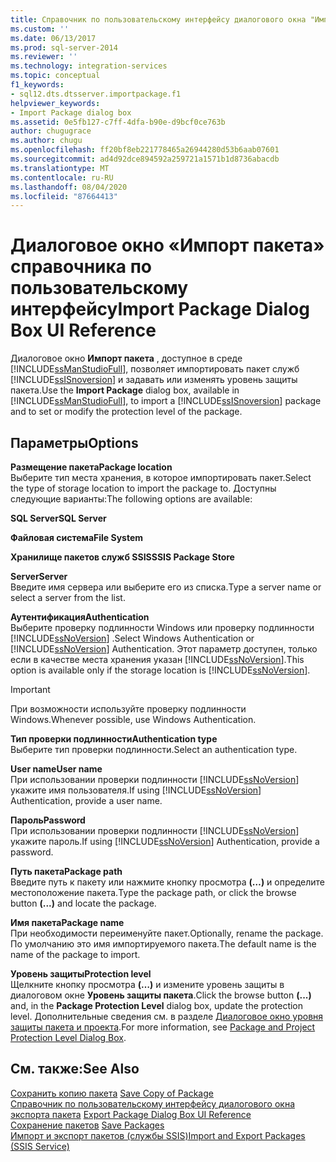 ```yaml
---
title: Справочник по пользовательскому интерфейсу диалогового окна "Импорт пакета" | Документация Майкрософт
ms.custom: ''
ms.date: 06/13/2017
ms.prod: sql-server-2014
ms.reviewer: ''
ms.technology: integration-services
ms.topic: conceptual
f1_keywords:
- sql12.dts.dtsserver.importpackage.f1
helpviewer_keywords:
- Import Package dialog box
ms.assetid: 0e5fb127-c7ff-4dfa-b90e-d9bcf0ce763b
author: chugugrace
ms.author: chugu
ms.openlocfilehash: ff20bf8eb221778465a26944280d53b6aab07601
ms.sourcegitcommit: ad4d92dce894592a259721a1571b1d8736abacdb
ms.translationtype: MT
ms.contentlocale: ru-RU
ms.lasthandoff: 08/04/2020
ms.locfileid: "87664413"
---
```

# <a name="import-package-dialog-box-ui-reference"></a><span data-ttu-id="3d408-102">Диалоговое окно «Импорт пакета» справочника по пользовательскому интерфейсу</span><span class="sxs-lookup"><span data-stu-id="3d408-102">Import Package Dialog Box UI Reference</span></span>
  <span data-ttu-id="3d408-103">Диалоговое окно **Импорт пакета** , доступное в среде [!INCLUDE[ssManStudioFull](../includes/ssmanstudiofull-md.md)], позволяет импортировать пакет служб [!INCLUDE[ssISnoversion](../includes/ssisnoversion-md.md)] и задавать или изменять уровень защиты пакета.</span><span class="sxs-lookup"><span data-stu-id="3d408-103">Use the **Import Package** dialog box, available in [!INCLUDE[ssManStudioFull](../includes/ssmanstudiofull-md.md)], to import a [!INCLUDE[ssISnoversion](../includes/ssisnoversion-md.md)] package and to set or modify the protection level of the package.</span></span>  
  
## <a name="options"></a><span data-ttu-id="3d408-104">Параметры</span><span class="sxs-lookup"><span data-stu-id="3d408-104">Options</span></span>  
 <span data-ttu-id="3d408-105">**Размещение пакета**</span><span class="sxs-lookup"><span data-stu-id="3d408-105">**Package location**</span></span>  
 <span data-ttu-id="3d408-106">Выберите тип места хранения, в которое импортировать пакет.</span><span class="sxs-lookup"><span data-stu-id="3d408-106">Select the type of storage location to import the package to.</span></span> <span data-ttu-id="3d408-107">Доступны следующие варианты:</span><span class="sxs-lookup"><span data-stu-id="3d408-107">The following options are available:</span></span>  
  
 <span data-ttu-id="3d408-108">**SQL Server**</span><span class="sxs-lookup"><span data-stu-id="3d408-108">**SQL Server**</span></span>  
  
 <span data-ttu-id="3d408-109">**Файловая система**</span><span class="sxs-lookup"><span data-stu-id="3d408-109">**File System**</span></span>  
  
 <span data-ttu-id="3d408-110">**Хранилище пакетов служб SSIS**</span><span class="sxs-lookup"><span data-stu-id="3d408-110">**SSIS Package Store**</span></span>  
  
 <span data-ttu-id="3d408-111">**Server**</span><span class="sxs-lookup"><span data-stu-id="3d408-111">**Server**</span></span>  
 <span data-ttu-id="3d408-112">Введите имя сервера или выберите его из списка.</span><span class="sxs-lookup"><span data-stu-id="3d408-112">Type a server name or select a server from the list.</span></span>  
  
 <span data-ttu-id="3d408-113">**Аутентификация**</span><span class="sxs-lookup"><span data-stu-id="3d408-113">**Authentication**</span></span>  
 <span data-ttu-id="3d408-114">Выберите проверку подлинности Windows или проверку подлинности [!INCLUDE[ssNoVersion](../includes/ssnoversion-md.md)] .</span><span class="sxs-lookup"><span data-stu-id="3d408-114">Select Windows Authentication or [!INCLUDE[ssNoVersion](../includes/ssnoversion-md.md)] Authentication.</span></span> <span data-ttu-id="3d408-115">Этот параметр доступен, только если в качестве места хранения указан [!INCLUDE[ssNoVersion](../includes/ssnoversion-md.md)].</span><span class="sxs-lookup"><span data-stu-id="3d408-115">This option is available only if the storage location is [!INCLUDE[ssNoVersion](../includes/ssnoversion-md.md)].</span></span>  
  
> [!IMPORTANT]  
>  <span data-ttu-id="3d408-116">При возможности используйте проверку подлинности Windows.</span><span class="sxs-lookup"><span data-stu-id="3d408-116">Whenever possible, use Windows Authentication.</span></span>  
  
 <span data-ttu-id="3d408-117">**Тип проверки подлинности**</span><span class="sxs-lookup"><span data-stu-id="3d408-117">**Authentication type**</span></span>  
 <span data-ttu-id="3d408-118">Выберите тип проверки подлинности.</span><span class="sxs-lookup"><span data-stu-id="3d408-118">Select an authentication type.</span></span>  
  
 <span data-ttu-id="3d408-119">**User name**</span><span class="sxs-lookup"><span data-stu-id="3d408-119">**User name**</span></span>  
 <span data-ttu-id="3d408-120">При использовании проверки подлинности [!INCLUDE[ssNoVersion](../includes/ssnoversion-md.md)] укажите имя пользователя.</span><span class="sxs-lookup"><span data-stu-id="3d408-120">If using [!INCLUDE[ssNoVersion](../includes/ssnoversion-md.md)] Authentication, provide a user name.</span></span>  
  
 <span data-ttu-id="3d408-121">**Пароль**</span><span class="sxs-lookup"><span data-stu-id="3d408-121">**Password**</span></span>  
 <span data-ttu-id="3d408-122">При использовании проверки подлинности [!INCLUDE[ssNoVersion](../includes/ssnoversion-md.md)] укажите пароль.</span><span class="sxs-lookup"><span data-stu-id="3d408-122">If using [!INCLUDE[ssNoVersion](../includes/ssnoversion-md.md)] Authentication, provide a password.</span></span>  
  
 <span data-ttu-id="3d408-123">**Путь пакета**</span><span class="sxs-lookup"><span data-stu-id="3d408-123">**Package path**</span></span>  
 <span data-ttu-id="3d408-124">Введите путь к пакету или нажмите кнопку просмотра **(…)** и определите местоположение пакета.</span><span class="sxs-lookup"><span data-stu-id="3d408-124">Type the package path, or click the browse button **(...)** and locate the package.</span></span>  
  
 <span data-ttu-id="3d408-125">**Имя пакета**</span><span class="sxs-lookup"><span data-stu-id="3d408-125">**Package name**</span></span>  
 <span data-ttu-id="3d408-126">При необходимости переименуйте пакет.</span><span class="sxs-lookup"><span data-stu-id="3d408-126">Optionally, rename the package.</span></span> <span data-ttu-id="3d408-127">По умолчанию это имя импортируемого пакета.</span><span class="sxs-lookup"><span data-stu-id="3d408-127">The default name is the name of the package to import.</span></span>  
  
 <span data-ttu-id="3d408-128">**Уровень защиты**</span><span class="sxs-lookup"><span data-stu-id="3d408-128">**Protection level**</span></span>  
 <span data-ttu-id="3d408-129">Щелкните кнопку просмотра **(…)** и измените уровень защиты в диалоговом окне **Уровень защиты пакета**.</span><span class="sxs-lookup"><span data-stu-id="3d408-129">Click the browse button **(...)** and, in the **Package Protection Level** dialog box, update the protection level.</span></span> <span data-ttu-id="3d408-130">Дополнительные сведения см. в разделе [Диалоговое окно уровня защиты пакета и проекта](../../2014/integration-services/package-and-project-protection-level-dialog-box.md).</span><span class="sxs-lookup"><span data-stu-id="3d408-130">For more information, see [Package and Project Protection Level Dialog Box](../../2014/integration-services/package-and-project-protection-level-dialog-box.md).</span></span>  
  
## <a name="see-also"></a><span data-ttu-id="3d408-131">См. также:</span><span class="sxs-lookup"><span data-stu-id="3d408-131">See Also</span></span>  
 <span data-ttu-id="3d408-132">[Сохранить копию пакета](../../2014/integration-services/save-copy-of-package.md) </span><span class="sxs-lookup"><span data-stu-id="3d408-132">[Save Copy of Package](../../2014/integration-services/save-copy-of-package.md) </span></span>  
 <span data-ttu-id="3d408-133">[Справочник по пользовательскому интерфейсу диалогового окна экспорта пакета](../../2014/integration-services/export-package-dialog-box-ui-reference.md) </span><span class="sxs-lookup"><span data-stu-id="3d408-133">[Export Package Dialog Box UI Reference](../../2014/integration-services/export-package-dialog-box-ui-reference.md) </span></span>  
 <span data-ttu-id="3d408-134">[Сохранение пакетов](save-packages.md) </span><span class="sxs-lookup"><span data-stu-id="3d408-134">[Save Packages](save-packages.md) </span></span>  
 [<span data-ttu-id="3d408-135">Импорт и экспорт пакетов (службы SSIS)</span><span class="sxs-lookup"><span data-stu-id="3d408-135">Import and Export Packages &#40;SSIS Service&#41;</span></span>](../../2014/integration-services/import-and-export-packages-ssis-service.md)  
  
  
